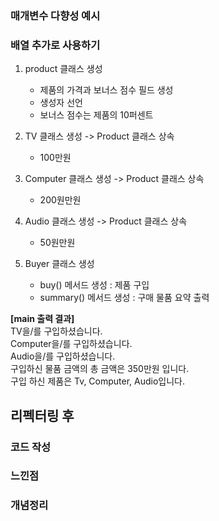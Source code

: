 ### 매개변수 다향성 예시
### 배열 추가로 사용하기

1. product 클래스 생성
   - 제품의 가격과 보너스 점수 필드 생성
   - 생성자 선언
   - 보너스 점수는 제품의 10퍼센트

2. TV 클래스 생성 -> Product 클래스 상속
   - 100만원

3. Computer 클래스 생성 -> Product 클래스 상속
   - 200원만원
4. Audio 클래스 생성 -> Product 클래스 상속
   - 50원만원

5. Buyer 클래스 생성
   - buy() 메서드 생성 : 제품 구입
   - summary() 메서드 생성 : 구매 물품 요약 출력

**[main 출력 결과]**<br>
TV을/를 구입하셨습니다.<br>
Computer을/를 구입하셨습니다.<br>
Audio을/를 구입하셨습니다.<br>
구입하신 물품 금액의 총 금액은 350만원 입니다.<br>
구입 하신 제품은 Tv, Computer, Audio입니다.

## 리펙터링 후
### 코드 작성


### 느낀점


### 개념정리
